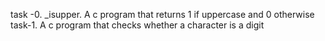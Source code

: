 task -0. _isupper. A c program that returns 1 if uppercase and 0 otherwise
task-1. A c program that checks whether a character is a digit
